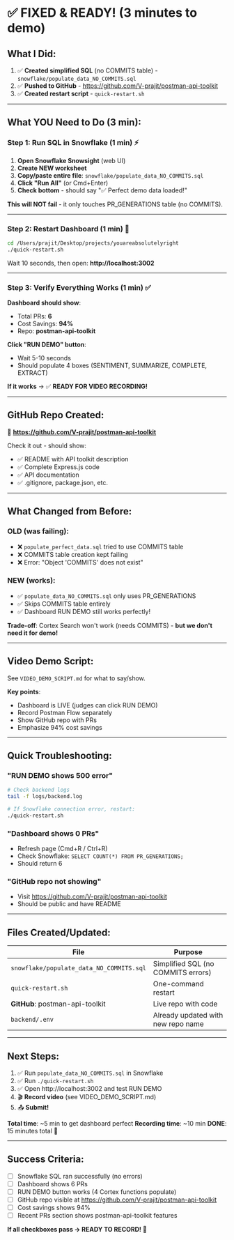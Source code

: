 # ✅ FIXED & READY! (3 minutes to demo)

## What I Did:

1. ✅ **Created simplified SQL** (no COMMITS table) - `snowflake/populate_data_NO_COMMITS.sql`
2. ✅ **Pushed to GitHub** - https://github.com/V-prajit/postman-api-toolkit
3. ✅ **Created restart script** - `quick-restart.sh`

---

## What YOU Need to Do (3 min):

### Step 1: Run SQL in Snowflake (1 min) ⚡

1. **Open Snowflake Snowsight** (web UI)
2. **Create NEW worksheet**
3. **Copy/paste entire file**: `snowflake/populate_data_NO_COMMITS.sql`
4. **Click "Run All"** (or Cmd+Enter)
5. **Check bottom** - should say "✅ Perfect demo data loaded!"

**This will NOT fail** - it only touches PR_GENERATIONS table (no COMMITS).

---

### Step 2: Restart Dashboard (1 min) 🔄

```bash
cd /Users/prajit/Desktop/projects/youareabsolutelyright
./quick-restart.sh
```

Wait 10 seconds, then open: **http://localhost:3002**

---

### Step 3: Verify Everything Works (1 min) ✅

**Dashboard should show**:
- Total PRs: **6**
- Cost Savings: **94%**
- Repo: **postman-api-toolkit**

**Click "RUN DEMO" button**:
- Wait 5-10 seconds
- Should populate 4 boxes (SENTIMENT, SUMMARIZE, COMPLETE, EXTRACT)

**If it works** → ✅ **READY FOR VIDEO RECORDING!**

---

## GitHub Repo Created:

🔗 **https://github.com/V-prajit/postman-api-toolkit**

Check it out - should show:
- ✅ README with API toolkit description
- ✅ Complete Express.js code
- ✅ API documentation
- ✅ .gitignore, package.json, etc.

---

## What Changed from Before:

### OLD (was failing):
- ❌ `populate_perfect_data.sql` tried to use COMMITS table
- ❌ COMMITS table creation kept failing
- ❌ Error: "Object 'COMMITS' does not exist"

### NEW (works):
- ✅ `populate_data_NO_COMMITS.sql` only uses PR_GENERATIONS
- ✅ Skips COMMITS table entirely
- ✅ Dashboard RUN DEMO still works perfectly!

**Trade-off**: Cortex Search won't work (needs COMMITS) - **but we don't need it for demo!**

---

## Video Demo Script:

See `VIDEO_DEMO_SCRIPT.md` for what to say/show.

**Key points**:
- Dashboard is LIVE (judges can click RUN DEMO)
- Record Postman Flow separately
- Show GitHub repo with PRs
- Emphasize 94% cost savings

---

## Quick Troubleshooting:

### "RUN DEMO shows 500 error"
```bash
# Check backend logs
tail -f logs/backend.log

# If Snowflake connection error, restart:
./quick-restart.sh
```

### "Dashboard shows 0 PRs"
- Refresh page (Cmd+R / Ctrl+R)
- Check Snowflake: `SELECT COUNT(*) FROM PR_GENERATIONS;`
- Should return 6

### "GitHub repo not showing"
- Visit https://github.com/V-prajit/postman-api-toolkit
- Should be public and have README

---

## Files Created/Updated:

| File | Purpose |
|------|---------|
| `snowflake/populate_data_NO_COMMITS.sql` | Simplified SQL (no COMMITS errors) |
| `quick-restart.sh` | One-command restart |
| **GitHub**: postman-api-toolkit | Live repo with code |
| `backend/.env` | Already updated with new repo name |

---

## Next Steps:

1. ✅ Run `populate_data_NO_COMMITS.sql` in Snowflake
2. ✅ Run `./quick-restart.sh`
3. ✅ Open http://localhost:3002 and test RUN DEMO
4. 🎬 **Record video** (see VIDEO_DEMO_SCRIPT.md)
5. 📤 **Submit!**

**Total time**: ~5 min to get dashboard perfect
**Recording time**: ~10 min
**DONE**: 15 minutes total 🚀

---

## Success Criteria:

- [ ] Snowflake SQL ran successfully (no errors)
- [ ] Dashboard shows 6 PRs
- [ ] RUN DEMO button works (4 Cortex functions populate)
- [ ] GitHub repo visible at https://github.com/V-prajit/postman-api-toolkit
- [ ] Cost savings shows 94%
- [ ] Recent PRs section shows postman-api-toolkit features

**If all checkboxes pass → READY TO RECORD! 🎥**
